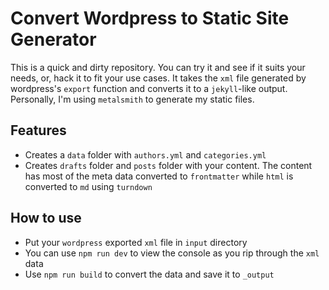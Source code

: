 # Convert Wordpress to Static Site Generator

This is a quick and dirty repository. You can try it and see if it suits your needs, or, hack it to fit your use cases. It takes the `xml` file generated by wordpress's `export` function and converts it to a `jekyll`-like output. Personally, I'm using `metalsmith` to generate my static files.

## Features
* Creates a `data` folder with `authors.yml` and `categories.yml`
* Creates `drafts` folder and `posts` folder with your content. The content has most of the meta data converted to `frontmatter` while `html` is converted to `md` using `turndown`

## How to use
* Put your `wordpress` exported `xml` file in `input` directory
* You can use `npm run dev` to view the console as you rip through the `xml` data
* Use `npm run build` to convert the data and save it to `_output`
